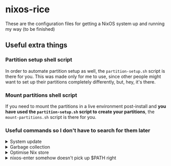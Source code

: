 <!-- vim: set fenc=utf-8 ts=2 sw=0 sts=0 sr et si tw=0 fdm=marker fmr={{{,}}}: -->
# nixos-rice
These are the configuration files for getting a NixOS system up and running my way (to be finished)

<!-- {{{ Useful extra things -->
## Useful extra things
<!-- {{{ Partition setup shell script -->
### Partition setup shell script
In order to automate partition setup as well, the `partition-setup.sh` script is there for you. This was made only for me to use, since other people might want to set up their partitions completely differently, but, hey, it's there.
<!-- }}} -->

<!-- {{{ Mount partitions shell script -->
### Mount partitions shell script
If you need to mount the partitions in a live environment post-install and **you have used the `partition-setup.sh` script to create your partitions**, the `mount-partitions.sh` script is there for you.
<!-- }}} -->

<!-- {{{ Useful commands so I don't have to search for them later -->
### Useful commands so I don't have to search for them later
<!-- {{{ System update -->
<details><summary>System update</summary>

```console
doas nix flake update ~andy3153/src/nixos/nixos-rice/
doas nixos-rebuild switch --impure --flake ~andy3153/src/nixos/nixos-rice/
```

Run one after the other
```console
doas nix flake update ~andy3153/src/nixos/nixos-rice/ && doas nixos-rebuild switch --impure --flake ~andy3153/src/nixos/nixos-rice/
```
</details>
<!-- }}} -->

<!-- {{{ Garbage collection -->
<details><summary>Garbage collection</summary>

```console
nixos-rebuild list-generations
for ((i=1; i<=$lastGen; i++)) ; do doas rm --verbose "/nix/var/nix/profiles/system-${i}-link" 2> /dev/null ; done

home-manager generations
home-manager remove-generations generations

doas nix store gc
```
</details>
<!-- }}} -->

<!-- {{{ Optimise Nix store -->
<details><summary>Optimise Nix store</summary>

```console
doas nix store optimise
```
</details>
<!-- }}} -->

<!-- {{{ nixos-enter somehow doesn't pick up $PATH right -->
<details><summary>nixos-enter somehow doesn't pick up $PATH right</summary>

```console
nixos-enter --root /mnt
export PATH=/nix/var/nix/profiles/system/sw/sbin/:/nix/var/nix/profiles/system/sw/bin/:$PATH
```
</details>
<!-- }}} -->
<!-- }}} -->
<!-- }}} -->
